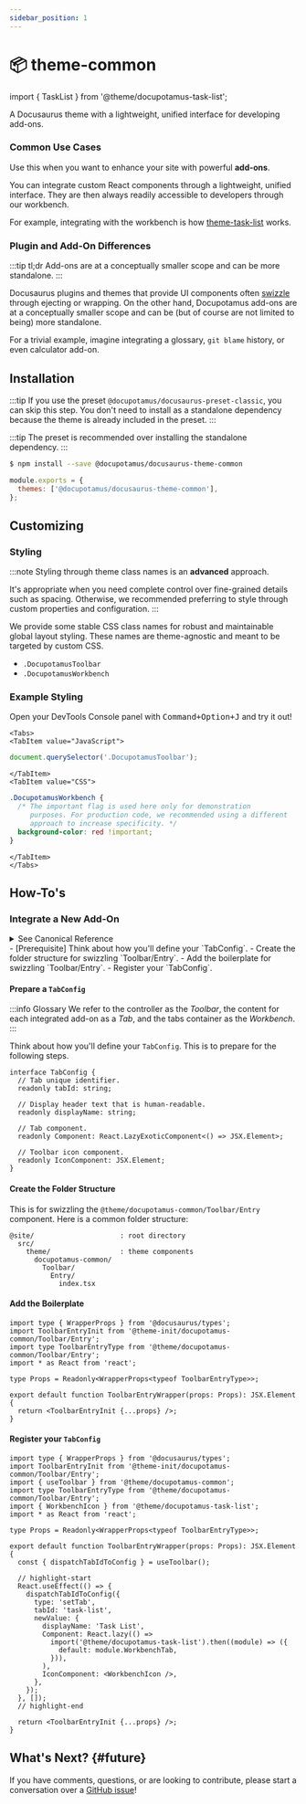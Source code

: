 ```yaml
---
sidebar_position: 1
---
```


# 📦 theme-common

import { TaskList } from '@theme/docupotamus-task-list';

A Docusaurus theme with a lightweight, unified interface for developing add-ons.

### Common Use Cases

Use this when you want to enhance your site with powerful **add-ons**.

You can integrate custom React components through a lightweight, unified
interface. They are then always readily accessible to developers through our
workbench.

For example, integrating with the workbench is how
[theme-task-list](./theme-task-list.md) works.

### Plugin and Add-On Differences

:::tip tl;dr
Add-ons are at a conceptually smaller scope and can be more standalone.
:::

Docusaurus plugins and themes that provide UI components often
[swizzle](https://docusaurus.io/docs/swizzling) through ejecting or wrapping. On
the other hand, Docupotamus add-ons are at a conceptually smaller scope and can
be (but of course are not limited to being) more standalone.

For a trivial example, imagine integrating a glossary, `git blame` history, or
even calculator add-on.

## Installation

:::tip
If you use the preset `@docupotamus/docusaurus-preset-classic`, you can skip
this step. You don't need to install as a standalone dependency because the
theme is already included in the preset.
:::

:::tip
The preset is recommended over installing the standalone dependency.
:::

```bash npm2yarn
$ npm install --save @docupotamus/docusaurus-theme-common
```

```js title="docusaurus.config.js"
module.exports = {
  themes: ['@docupotamus/docusaurus-theme-common'],
};
```

## Customizing

### Styling

:::note
Styling through theme class names is an **advanced** approach.

It's appropriate when you need complete control over fine-grained details such
as spacing. Otherwise, we recommended preferring to style through custom
properties and configuration.
:::

We provide some stable CSS class names for robust and maintainable global layout
styling. These names are theme-agnostic and meant to be targeted by custom CSS.

- `.DocupotamusToolbar`
- `.DocupotamusWorkbench`

### Example Styling

Open your DevTools Console panel with <kbd>Command+Option+J</kbd> and try it
out!

```mdx-code-block
<Tabs>
<TabItem value="JavaScript">
```

```javascript title="JavaScript"
document.querySelector('.DocupotamusToolbar');
```

```mdx-code-block
</TabItem>
<TabItem value="CSS">
```

```css title="CSS"
.DocupotamusWorkbench {
  /* The important flag is used here only for demonstration
     purposes. For production code, we recommended using a different
     approach to increase specificity. */
  background-color: red !important;
}
```

```mdx-code-block
</TabItem>
</Tabs>
```

## How-To's

<!-- _keywords:_ user guides -->

### Integrate a New Add-On

<details>
    <summary>See Canonical Reference</summary>

```mdx-code-block
import Source from '!!raw-loader!@site/../packages/docusaurus-preset-classic/src/plugin/theme/docupotamus-common/Toolbar/Entry/index.tsx';
import CodeBlock from '@theme/CodeBlock';

<CodeBlock className='language-tsx'>
    {Source.trim()}
</CodeBlock>
```

</details>

<TaskList>
- [Prerequisite] Think about how you'll define your `TabConfig`.
- Create the folder structure for swizzling `Toolbar/Entry`.
- Add the boilerplate for swizzling `Toolbar/Entry`.
- Register your `TabConfig`.
</TaskList>

#### Prepare a `TabConfig`

:::info Glossary
We refer to the controller as the _Toolbar_, the content for each integrated
add-on as a _Tab_, and the tabs container as the _Workbench_.
:::

Think about how you'll define your `TabConfig`. This is to prepare for the
following steps.

```tsx
interface TabConfig {
  // Tab unique identifier.
  readonly tabId: string;

  // Display header text that is human-readable.
  readonly displayName: string;

  // Tab component.
  readonly Component: React.LazyExoticComponent<() => JSX.Element>;

  // Toolbar icon component.
  readonly IconComponent: JSX.Element;
}
```

#### Create the Folder Structure

This is for swizzling the `@theme/docupotamus-common/Toolbar/Entry` component.
Here is a common folder structure:

```text
@site/                     : root directory
  src/
    theme/                 : theme components
      docupotamus-common/
        Toolbar/
          Entry/
            index.tsx
```

#### Add the Boilerplate

```tsx title="index.tsx"
import type { WrapperProps } from '@docusaurus/types';
import ToolbarEntryInit from '@theme-init/docupotamus-common/Toolbar/Entry';
import type ToolbarEntryType from '@theme/docupotamus-common/Toolbar/Entry';
import * as React from 'react';

type Props = Readonly<WrapperProps<typeof ToolbarEntryType>>;

export default function ToolbarEntryWrapper(props: Props): JSX.Element {
  return <ToolbarEntryInit {...props} />;
}
```

#### Register your `TabConfig`

```tsx title="index.tsx"
import type { WrapperProps } from '@docusaurus/types';
import ToolbarEntryInit from '@theme-init/docupotamus-common/Toolbar/Entry';
import { useToolbar } from '@theme/docupotamus-common';
import type ToolbarEntryType from '@theme/docupotamus-common/Toolbar/Entry';
import { WorkbenchIcon } from '@theme/docupotamus-task-list';
import * as React from 'react';

type Props = Readonly<WrapperProps<typeof ToolbarEntryType>>;

export default function ToolbarEntryWrapper(props: Props): JSX.Element {
  const { dispatchTabIdToConfig } = useToolbar();

  // highlight-start
  React.useEffect(() => {
    dispatchTabIdToConfig({
      type: 'setTab',
      tabId: 'task-list',
      newValue: {
        displayName: 'Task List',
        Component: React.lazy(() =>
          import('@theme/docupotamus-task-list').then((module) => ({
            default: module.WorkbenchTab,
          })),
        ),
        IconComponent: <WorkbenchIcon />,
      },
    });
  }, []);
  // highlight-end

  return <ToolbarEntryInit {...props} />;
}
```

## What's Next? {#future}

If you have comments, questions, or are looking to contribute, please start a
conversation over a [GitHub issue](https://github.com/docupotamus/docupotamus/issues?q=is%3Aopen+is%3Aissue+label%3ACommon)!
